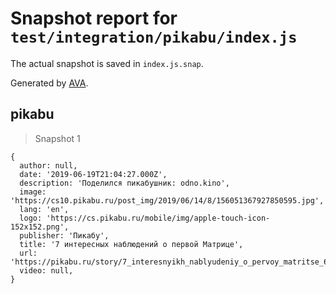 # Snapshot report for `test/integration/pikabu/index.js`

The actual snapshot is saved in `index.js.snap`.

Generated by [AVA](https://avajs.dev).

## pikabu

> Snapshot 1

    {
      author: null,
      date: '2019-06-19T21:04:27.000Z',
      description: 'Поделился пикабушник: odno.kino',
      image: 'https://cs10.pikabu.ru/post_img/2019/06/14/8/156051367927850595.jpg',
      lang: 'en',
      logo: 'https://cs.pikabu.ru/mobile/img/apple-touch-icon-152x152.png',
      publisher: 'Пикабу',
      title: '7 интересных наблюдений о первой Матрице',
      url: 'https://pikabu.ru/story/7_interesnyikh_nablyudeniy_o_pervoy_matritse_6758662',
      video: null,
    }
